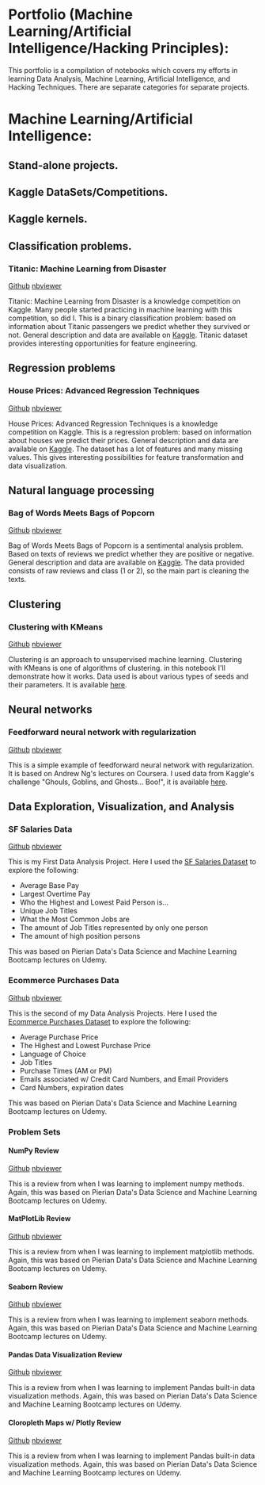 # Portfolio (Machine Learning/Artificial Intelligence/Hacking Principles):

This portfolio is a compilation of notebooks which covers my efforts in learning Data Analysis, Machine Learning, Artificial Intelligence, and Hacking Techniques. There are separate categories for separate projects.

# Machine Learning/Artificial Intelligence:

## Stand-alone projects.

## Kaggle DataSets/Competitions.

## Kaggle kernels.

## Classification problems.

### Titanic: Machine Learning from Disaster

[Github](https://github.com/Erlemar/Erlemar.github.io/blob/master/Notebooks/Titanic.ipynb) [nbviewer](http://nbviewer.jupyter.org/github/Erlemar/Erlemar.github.io/blob/master/Notebooks/Titanic.ipynb)

Titanic: Machine Learning from Disaster is a knowledge competition on Kaggle. Many people started practicing in machine learning with this competition, so did I. This is a binary classification problem: based on information about Titanic passengers we predict whether they survived or not. General description and data are available on [Kaggle](https://www.kaggle.com/c/titanic).
Titanic dataset provides interesting opportunities for feature engineering.

## Regression problems

### House Prices: Advanced Regression Techniques

[Github](https://github.com/Erlemar/Erlemar.github.io/blob/master/Notebooks/House_Prices.ipynb) [nbviewer](http://nbviewer.jupyter.org/github/Erlemar/Erlemar.github.io/blob/master/Notebooks/House_Prices.ipynb)

House Prices: Advanced Regression Techniques is a knowledge competition on Kaggle. This is a regression problem: based on information about houses we predict their prices. General description and data are available on [Kaggle](https://www.kaggle.com/c/house-prices-advanced-regression-techniques).
The dataset has a lot of features and many missing values. This gives interesting possibilities for feature transformation and data visualization.

## Natural language processing

### Bag of Words Meets Bags of Popcorn

[Github](https://github.com/Erlemar/Erlemar.github.io/blob/master/Notebooks/Bag_of_Words.ipynb) [nbviewer](http://nbviewer.jupyter.org/github/Erlemar/Erlemar.github.io/blob/master/Notebooks/Bag_of_Words.ipynb)

Bag of Words Meets Bags of Popcorn is a sentimental analysis problem. Based on texts of reviews we predict whether they are positive or negative. General description and data are available on [Kaggle](https://www.kaggle.com/c/word2vec-nlp-tutorial).
The data provided consists of raw reviews and class (1 or 2), so the main part is cleaning the texts.

## Clustering

### Clustering with KMeans

[Github](https://github.com/Erlemar/Erlemar.github.io/blob/master/Notebooks/Clustering_with_K-Means.ipynb) [nbviewer](http://nbviewer.jupyter.org/github/Erlemar/Erlemar.github.io/blob/master/Notebooks/Clustering_with_K-Means.ipynb)

Clustering is an approach to unsupervised machine learning. Clustering with KMeans is one of algorithms of clustering. in this notebook I'll demonstrate how it works. Data used is about various types of seeds and their parameters. It is available [here](https://archive.ics.uci.edu/ml/datasets/seeds).

## Neural networks

### Feedforward neural network with regularization

[Github](https://github.com/Erlemar/Erlemar.github.io/blob/master/Notebooks/NN_GGG.ipynb) [nbviewer](http://nbviewer.jupyter.org/github/Erlemar/Erlemar.github.io/blob/master/Notebooks/NN_GGG.ipynb)

This is a simple example of feedforward neural network with regularization. It is based on Andrew Ng's lectures on Coursera. I used data from Kaggle's challenge "Ghouls, Goblins, and Ghosts... Boo!", it is available [here](https://www.kaggle.com/c/ghouls-goblins-and-ghosts-boo).

## Data Exploration, Visualization, and Analysis

### SF Salaries Data

[Github](https://github.com/deaththeberry/ML-AI-HKG_Portfolio/blob/master/Notebooks/SF%20Salaries%20Exercise.ipynb) [nbviewer](http://nbviewer.jupyter.org/github/deaththeberry/ML-AI-HKG_Portfolio/blob/master/Notebooks/SF%20Salaries%20Exercise.ipynb?flush_cache=true)

This is my First Data Analysis Project. Here I used the [SF Salaries Dataset](https://www.kaggle.com/kaggle/sf-salaries/home) to explore the following:

- Average Base Pay
- Largest Overtime Pay
- Who the Highest and Lowest Paid Person is...
- Unique Job Titles
- What the Most Common Jobs are
- The amount of Job Titles represented by only one person
- The amount of high position persons 

This was based on Pierian Data's Data Science and Machine Learning Bootcamp lectures on Udemy.

### Ecommerce Purchases Data

[Github](https://github.com/deaththeberry/ML-AI-HKG_Portfolio/blob/master/Notebooks/Ecommerce%20Purchases.ipynb) [nbviewer](http://nbviewer.jupyter.org/github/deaththeberry/ML-AI-HKG_Portfolio/blob/master/Notebooks/Ecommerce%20Purchases.ipynb?flush_cache=true)

This is the second of my Data Analysis Projects. Here I used the [Ecommerce Purchases Dataset](https://raw.githubusercontent.com/deaththeberry/ML-AI-HKG_Portfolio/master/Notebooks/Ecommerce%20Purchases) to explore the following:

- Average Purchase Price
- The Highest and Lowest Purchase Price
- Language of Choice
- Job Titles
- Purchase Times (AM or PM)
- Emails associated w/ Credit Card Numbers, and Email Providers
- Card Numbers, expiration dates

This was based on Pierian Data's Data Science and Machine Learning Bootcamp lectures on Udemy.

### Problem Sets

#### NumPy Review

[Github](https://github.com/deaththeberry/ML-AI-HKG_Portfolio/blob/master/Notebooks/Numpy%20Exercise%20.ipynb) [nbviewer](http://nbviewer.jupyter.org/github/deaththeberry/ML-AI-HKG_Portfolio/blob/master/Notebooks/Numpy%20Exercise%20.ipynb?flush_cache=true)

This is a review from when I was learning to implement numpy methods. Again, this was based on Pierian Data's Data Science and Machine Learning Bootcamp lectures on Udemy.

#### MatPlotLib Review

[Github](https://github.com/deaththeberry/ML-AI-HKG_Portfolio/blob/master/Notebooks/Matplotlib%20Exercises%20.ipynb) [nbviewer](http://nbviewer.jupyter.org/github/deaththeberry/ML-AI-HKG_Portfolio/blob/master/Notebooks/Matplotlib%20Exercises%20.ipynb?flush_cache=true)

This is a review from when I was learning to implement matplotlib methods. Again, this was based on Pierian Data's Data Science and Machine Learning Bootcamp lectures on Udemy.

#### Seaborn Review

[Github](https://github.com/deaththeberry/ML-AI-HKG_Portfolio/blob/master/Notebooks/Seaborn%20Exercises%20.ipynb) [nbviewer](http://nbviewer.jupyter.org/github/deaththeberry/ML-AI-HKG_Portfolio/blob/master/Notebooks/Seaborn%20Exercises%20.ipynb?flush_cache=true)

This is a review from when I was learning to implement seaborn methods. Again, this was based on Pierian Data's Data Science and Machine Learning Bootcamp lectures on Udemy.

#### Pandas Data Visualization Review

[Github](https://github.com/deaththeberry/ML-AI-HKG_Portfolio/blob/master/Notebooks/Pandas%20Data%20Visualization%20Exercise%20.ipynb) [nbviewer](http://nbviewer.jupyter.org/github/deaththeberry/ML-AI-HKG_Portfolio/blob/master/Notebooks/Pandas%20Data%20Visualization%20Exercise%20.ipynb?flush_cache=true)

This is a review from when I was learning to implement Pandas built-in data visualization methods. Again, this was based on Pierian Data's Data Science and Machine Learning Bootcamp lectures on Udemy.

#### Cloropleth Maps w/ Plotly Review

[Github](https://github.com/deaththeberry/ML-AI-HKG_Portfolio/blob/master/Notebooks/Choropleth%20Maps%20Exercise%20.ipynb) [nbviewer](http://nbviewer.jupyter.org/github/deaththeberry/ML-AI-HKG_Portfolio/blob/master/Notebooks/Choropleth%20Maps%20Exercise%20.ipynb?flush_cache=true)

This is a review from when I was learning to implement Pandas built-in data visualization methods. Again, this was based on Pierian Data's Data Science and Machine Learning Bootcamp lectures on Udemy.
